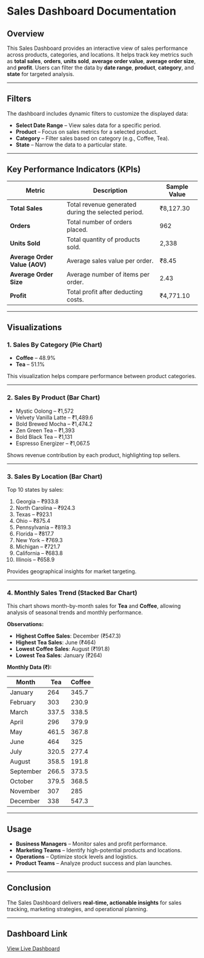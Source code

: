 # Sales Dashboard Documentation

## Overview
This Sales Dashboard provides an interactive view of sales performance across products, categories, and locations. It helps track key metrics such as **total sales**, **orders**, **units sold**, **average order value**, **average order size**, and **profit**. Users can filter the data by **date range**, **product**, **category**, and **state** for targeted analysis.

---

## Filters
The dashboard includes dynamic filters to customize the displayed data:
- **Select Date Range** – View sales data for a specific period.
- **Product** – Focus on sales metrics for a selected product.
- **Category** – Filter sales based on category (e.g., Coffee, Tea).
- **State** – Narrow the data to a particular state.

---

## Key Performance Indicators (KPIs)

| Metric | Description | Sample Value |
|--------|-------------|--------------|
| **Total Sales** | Total revenue generated during the selected period. | ₹8,127.30 |
| **Orders** | Total number of orders placed. | 962 |
| **Units Sold** | Total quantity of products sold. | 2,338 |
| **Average Order Value (AOV)** | Average sales value per order. | ₹8.45 |
| **Average Order Size** | Average number of items per order. | 2.43 |
| **Profit** | Total profit after deducting costs. | ₹4,771.10 |

---

## Visualizations

### 1. Sales By Category (Pie Chart)
- **Coffee** – 48.9%
- **Tea** – 51.1%

This visualization helps compare performance between product categories.

---

### 2. Sales By Product (Bar Chart)
- Mystic Oolong – ₹1,572
- Velvety Vanilla Latte – ₹1,489.6
- Bold Brewed Mocha – ₹1,474.2
- Zen Green Tea – ₹1,393
- Bold Black Tea – ₹1,131
- Espresso Energizer – ₹1,067.5

Shows revenue contribution by each product, highlighting top sellers.

---

### 3. Sales By Location (Bar Chart)
Top 10 states by sales:
1. Georgia – ₹933.8
2. North Carolina – ₹924.3
3. Texas – ₹923.1
4. Ohio – ₹875.4
5. Pennsylvania – ₹819.3
6. Florida – ₹817.7
7. New York – ₹769.3
8. Michigan – ₹721.7
9. California – ₹683.8
10. Illinois – ₹658.9

Provides geographical insights for market targeting.

---

### 4. Monthly Sales Trend (Stacked Bar Chart)
This chart shows month-by-month sales for **Tea** and **Coffee**, allowing analysis of seasonal trends and monthly performance.

**Observations:**
- **Highest Coffee Sales**: December (₹547.3)
- **Highest Tea Sales**: June (₹464)
- **Lowest Coffee Sales**: August (₹191.8)
- **Lowest Tea Sales**: January (₹264)

**Monthly Data (₹):**

| Month     | Tea   | Coffee  |
|-----------|-------|---------|
| January   | 264   | 345.7   |
| February  | 303   | 230.9   |
| March     | 337.5 | 338.5   |
| April     | 296   | 379.9   |
| May       | 461.5 | 367.8   |
| June      | 464   | 325     |
| July      | 320.5 | 277.4   |
| August    | 358.5 | 191.8   |
| September | 266.5 | 373.5   |
| October   | 379.5 | 368.5   |
| November  | 307   | 285     |
| December  | 338   | 547.3   |

---

## Usage
- **Business Managers** – Monitor sales and profit performance.
- **Marketing Teams** – Identify high-potential products and locations.
- **Operations** – Optimize stock levels and logistics.
- **Product Teams** – Analyze product success and plan launches.

---

## Conclusion
The Sales Dashboard delivers **real-time, actionable insights** for sales tracking, marketing strategies, and operational planning.

---

## Dashboard Link
[View Live Dashboard](https://lookerstudio.google.com/reporting/21c26b8d-949a-4372-bd4c-869c1d32ff99/page/UaMUF)
